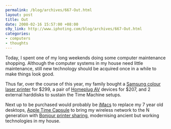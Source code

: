 ```yaml
--- 
permalink: /blog/archives/667-Out.html
layout: post
title: Out
date: 2008-02-16 15:57:00 +08:00
s9y_link: http://www.iphoting.com/blog/archives/667-Out.html
categories: 
- computers
- thoughts
---
```

<p class="whiteline"><p>Today, I spent one of my long weekends doing some computer maintenance shopping. Although the computer systems in my house need little maintenance, still new technology should be acquired once in a while to make things look good.</p>
</p><p class="whiteline"><p>Thus far, over the course of this year, my family bought a <a onclick="_gaq.push(['_trackPageview', '/extlink/www.samsung.com/sg/consumer/detail/detail.do?group=printermultifunctionfax&amp;amp;type=printermultifunctionfax&amp;amp;subtype=colourlaserprinters&amp;amp;model_cd=CLP-300/XST']);"  href="http://www.samsung.com/sg/consumer/detail/detail.do?group=printermultifunctionfax&amp;type=printermultifunctionfax&amp;subtype=colourlaserprinters&amp;model_cd=CLP-300/XST">Samsung colour laser printer</a> for $299, a pair of <a onclick="_gaq.push(['_trackPageview', '/extlink/www.aztech.com/prod_homeplug_hl108e.html']);"  href="http://www.aztech.com/prod_homeplug_hl108e.html">Homeplug AV</a> devices for $207, and 2 external harddisks to sustain the Time Machine setups.</p>
</p><p class="break"><p>Next up to be purchased would probably be <a onclick="_gaq.push(['_trackPageview', '/extlink/www.apple.com/imac/']);"  href="http://www.apple.com/imac/">iMacs</a> to replace my 7 year old desktops, <a onclick="_gaq.push(['_trackPageview', '/extlink/www.apple.com/timecapsule/']);"  href="http://www.apple.com/timecapsule/">Apple Time Capsule</a> to bring my wireless network to the N generation with <a onclick="_gaq.push(['_trackPageview', '/extlink/www.apple.com/macosx/technology/bonjour.html']);"  href="http://www.apple.com/macosx/technology/bonjour.html">Bonjour printer sharing</a>, modernising ancient but working technologies in my house.</p></p>
